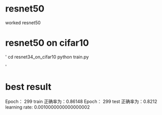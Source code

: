 # resnet50
worked resnet50

# resnet50 on cifar10
'
cd resnet34_on_cifar10
python train.py


'

# best result 
Epoch： 299  train 正确率为：0.86148
Epoch： 299  test 正确率为：0.8212
learning rate:  0.0010000000000000002